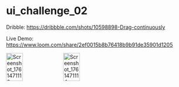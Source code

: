 # ui_challenge_02

Dribble: https://dribbble.com/shots/10598898-Drag-continuously 

Live Demo: https://www.loom.com/share/2ef0015b8b76418b9b91de35901d1205

<img width=30% height=14% alt="Screenshot_1761471110" src="https://github.com/user-attachments/assets/b8c0801f-1d1b-4127-8783-5f542fc5f746">   <img width=30% height=14% alt="Screenshot_1761471114" src="https://github.com/user-attachments/assets/e5416201-c894-4777-ba3c-905acedf00ea"> 

